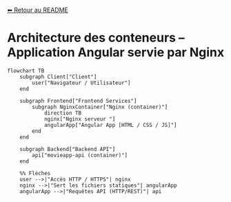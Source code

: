 [⬅ Retour au README](../README.md)

# Architecture des conteneurs – Application Angular servie par Nginx

```mermaid
flowchart TB
    subgraph Client["Client"]
        user["Navigateur / Utilisateur"]
    end

    subgraph Frontend["Frontend Services"]
        subgraph NginxContainer["Nginx (container)"]
            direction TB
            nginx["Nginx serveur "]
            angularApp["Angular App [HTML / CSS / JS]"]
        end
    end

    subgraph Backend["Backend API"]
        api["movieapp-api (container)"]
    end

    %% Flèches
    user -->|"Accès HTTP / HTTPS"| nginx
    nginx -->|"Sert les fichiers statiques"| angularApp
    angularApp -->|"Requêtes API (HTTP/REST)"| api
```
